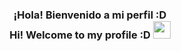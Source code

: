 <h3 align="center">
  ¡Hola! Bienvenido a mi perfil :D
  <br>
  Hi! Welcome to my profile :D
  <img src=https://media.giphy.com/media/W5TEa73iw1fnSVjjZZ/giphy.gif width="28">
</h3>
